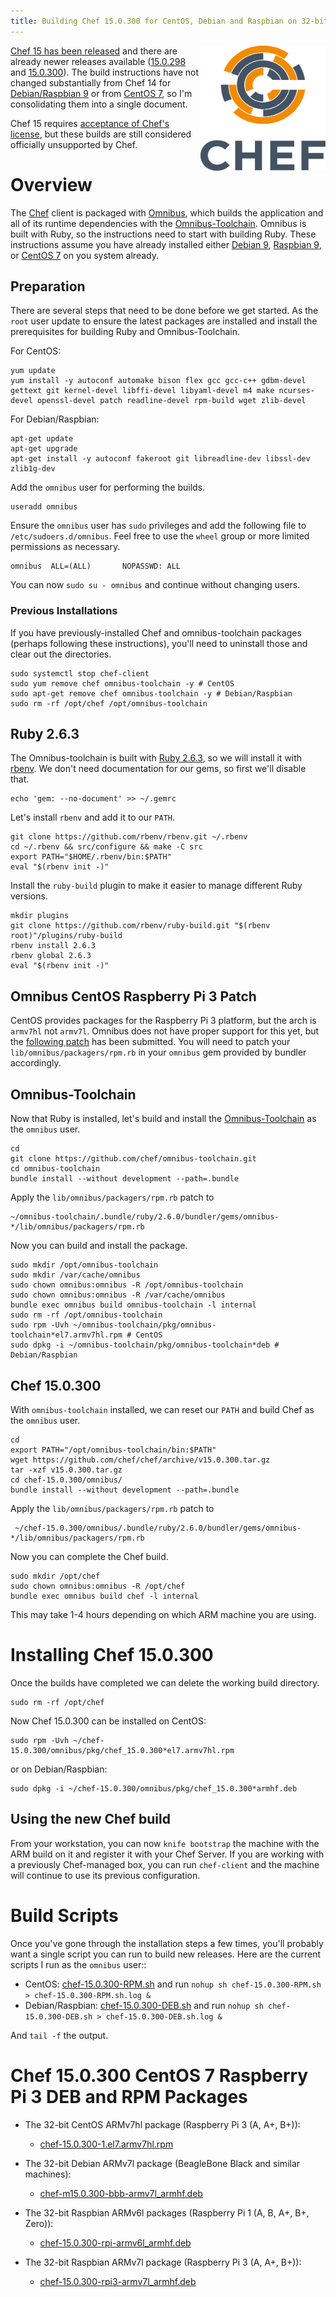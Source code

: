 ```yaml
---
title: Building Chef 15.0.300 for CentOS, Debian and Raspbian on 32-bit ARM
---
```


<a href="https://github.com/chef/chef"><img src="/assets/chef-logo.png" alt="Chef" width="200" height="200" align="right" /></a>

[Chef 15 has been released](https://discourse.chef.io/t/chef-infra-client-15-0-293-released/15110) and there are already newer releases available ([15.0.298](https://discourse.chef.io/t/chef-infra-client-15-0-298-released/15132) and [15.0.300](https://discourse.chef.io/t/chef-infra-client-15-0-300-released/15145)). The build instructions have not changed substantially from Chef 14 for [Debian/Raspbian 9](/2019/04/30/chef-14-on-arm) or from [CentOS 7](/2019/05/14/chef-14-on-arm-on-centos), so I'm consolidating them into a single document.

Chef 15 requires [acceptance of Chef's license](https://docs.chef.io/chef_license_accept.html), but these builds are still considered officially unsupported by Chef.

# Overview

The [Chef](https://github.com/chef/chef) client is packaged with [Omnibus](https://github.com/chef/omnibus), which builds the application and all of its runtime dependencies with the [Omnibus-Toolchain](https://github.com/chef/omnibus-toolchain). Omnibus is built with Ruby, so the instructions need to start with building Ruby. These instructions assume you have already installed either [Debian 9](/2019/01/29/installing-debian-9-7-on-a-beaglebone-black), [Raspbian 9](/2019/01/30/installing-raspbian-9-6-on-a-raspberry-pi-zero), or [CentOS 7](/2019/05/07/installing-centos-7-6-on-a-raspberry-pi-three) on you system already.

## Preparation

There are several steps that need to be done before we get started. As the `root` user update to ensure the latest packages are installed and install the prerequisites for building Ruby and Omnibus-Toolchain.

For CentOS:

    yum update
    yum install -y autoconf automake bison flex gcc gcc-c++ gdbm-devel gettext git kernel-devel libffi-devel libyaml-devel m4 make ncurses-devel openssl-devel patch readline-devel rpm-build wget zlib-devel

For Debian/Raspbian:

    apt-get update
    apt-get upgrade
    apt-get install -y autoconf fakeroot git libreadline-dev libssl-dev zlib1g-dev

Add the `omnibus` user for performing the builds.

    useradd omnibus

Ensure the `omnibus` user has `sudo` privileges and add the following file to `/etc/sudoers.d/omnibus`. Feel free to use the `wheel` group or more limited permissions as necessary.

    omnibus  ALL=(ALL)       NOPASSWD: ALL

You can now `sudo su - omnibus` and continue without changing users.

### Previous Installations

If you have previously-installed Chef and omnibus-toolchain packages (perhaps following these instructions), you'll need to uninstall those and clear out the directories.

    sudo systemctl stop chef-client
    sudo yum remove chef omnibus-toolchain -y # CentOS
    sudo apt-get remove chef omnibus-toolchain -y # Debian/Raspbian
    sudo rm -rf /opt/chef /opt/omnibus-toolchain

## Ruby 2.6.3

The Omnibus-toolchain is built with <a href="https://www.ruby-lang.org/en/downloads/">Ruby 2.6.3</a>, so we will install it with [rbenv](https://github.com/rbenv). We don't need documentation for our gems, so first we'll disable that.

    echo 'gem: --no-document' >> ~/.gemrc

Let's install `rbenv` and add it to our `PATH`.

    git clone https://github.com/rbenv/rbenv.git ~/.rbenv
    cd ~/.rbenv && src/configure && make -C src
    export PATH="$HOME/.rbenv/bin:$PATH"
    eval "$(rbenv init -)"

Install the `ruby-build` plugin to make it easier to manage different Ruby versions.

    mkdir plugins
    git clone https://github.com/rbenv/ruby-build.git "$(rbenv root)"/plugins/ruby-build
    rbenv install 2.6.3
    rbenv global 2.6.3
    eval "$(rbenv init -)"

## Omnibus CentOS Raspberry Pi 3 Patch

CentOS provides packages for the Raspberry Pi 3 platform, but the arch is `armv7hl` not `armv7l`. Omnibus does not have proper support for this yet, but the [following patch](https://github.com/chef/omnibus/pull/889) has been submitted. You will need to patch your `lib/omnibus/packagers/rpm.rb` in your `omnibus` gem provided by bundler accordingly.

## Omnibus-Toolchain

Now that Ruby is installed, let's build and install the [Omnibus-Toolchain](https://github.com/chef/omnibus-toolchain) as the `omnibus` user.

    cd
    git clone https://github.com/chef/omnibus-toolchain.git
    cd omnibus-toolchain
    bundle install --without development --path=.bundle

Apply the `lib/omnibus/packagers/rpm.rb` patch to

    ~/omnibus-toolchain/.bundle/ruby/2.6.0/bundler/gems/omnibus-*/lib/omnibus/packagers/rpm.rb

Now you can build and install the package.

    sudo mkdir /opt/omnibus-toolchain
    sudo mkdir /var/cache/omnibus
    sudo chown omnibus:omnibus -R /opt/omnibus-toolchain
    sudo chown omnibus:omnibus -R /var/cache/omnibus
    bundle exec omnibus build omnibus-toolchain -l internal
    sudo rm -rf /opt/omnibus-toolchain
    sudo rpm -Uvh ~/omnibus-toolchain/pkg/omnibus-toolchain*el7.armv7hl.rpm # CentOS
    sudo dpkg -i ~/omnibus-toolchain/pkg/omnibus-toolchain*deb # Debian/Raspbian

## Chef 15.0.300

With `omnibus-toolchain` installed, we can reset our `PATH` and build Chef as the `omnibus` user.

    cd
    export PATH="/opt/omnibus-toolchain/bin:$PATH"
    wget https://github.com/chef/chef/archive/v15.0.300.tar.gz
    tar -xzf v15.0.300.tar.gz
    cd chef-15.0.300/omnibus/
    bundle install --without development --path=.bundle

Apply the `lib/omnibus/packagers/rpm.rb` patch to

     ~/chef-15.0.300/omnibus/.bundle/ruby/2.6.0/bundler/gems/omnibus-*/lib/omnibus/packagers/rpm.rb

Now you can complete the Chef build.

    sudo mkdir /opt/chef
    sudo chown omnibus:omnibus -R /opt/chef
    bundle exec omnibus build chef -l internal

This may take 1-4 hours depending on which ARM machine you are using.

# Installing Chef 15.0.300

Once the builds have completed we can delete the working build directory.

    sudo rm -rf /opt/chef

Now Chef 15.0.300 can be installed on CentOS:

    sudo rpm -Uvh ~/chef-15.0.300/omnibus/pkg/chef_15.0.300*el7.armv7hl.rpm

or on Debian/Raspbian:

    sudo dpkg -i ~/chef-15.0.300/omnibus/pkg/chef_15.0.300*armhf.deb

## Using the new Chef build

From your workstation, you can now `knife bootstrap` the machine with the ARM build on it and register it with your Chef Server. If you are working with a previously Chef-managed box, you can run `chef-client` and the machine will continue to use its previous configuration.

# Build Scripts

Once you've gone through the installation steps a few times, you'll probably want a single script you can run to build new releases. Here are the current scripts I run as the `omnibus` user::

- CentOS: [chef-15.0.300-RPM.sh](/assets/chef-15.0.300-RPM.sh) and run  `nohup sh chef-15.0.300-RPM.sh > chef-15.0.300-RPM.sh.log &`
- Debian/Raspbian: [chef-15.0.300-DEB.sh](/assets/chef-15.0.300-DEB.sh) and run `nohup sh chef-15.0.300-DEB.sh > chef-15.0.300-DEB.sh.log &`

And `tail -f` the output.

# Chef 15.0.300 CentOS 7 Raspberry Pi 3 DEB and RPM Packages

- The 32-bit CentOS ARMv7hl package (Raspberry Pi 3 (A, A+, B+)):
  - [chef-15.0.300-1.el7.armv7hl.rpm](https://www.dropbox.com/s/5ps0f2uni7ifb7w/chef-15.0.300-1.el7.armv7hl.rpm?raw=1)

- The 32-bit Debian ARMv7l package (BeagleBone Black and similar machines):
  - [chef-m15.0.300-bbb-armv7l_armhf.deb](https://www.dropbox.com/s/zqlao6w0qr4b0cz/chef-15.0.300-bbb-armv7l_armhf.deb?raw=1)

- The 32-bit Raspbian ARMv6l packages (Raspberry Pi 1 (A, B, A+, B+, Zero)):
  - [chef-15.0.300-rpi-armv6l_armhf.deb](https://www.dropbox.com/s/7unouanbm6uo6ge/chef-15.0.300-rpi-armv6l_armhf.deb?raw=1)

- The 32-bit Raspbian ARMv7l package (Raspberry Pi 3 (A, A+, B+)):
  - [chef-15.0.300-rpi3-armv7l_armhf.deb](https://www.dropbox.com/s/rjtr2guibg5xv16/chef-15.0.300-rpi3-armv7l_armhf.deb?raw=1)

